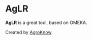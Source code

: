 AgLR
====

**AgLR** is a great tool, based on OMEKA. 

Created by [AgroKnow](http://wiki.agroknow.gr)
